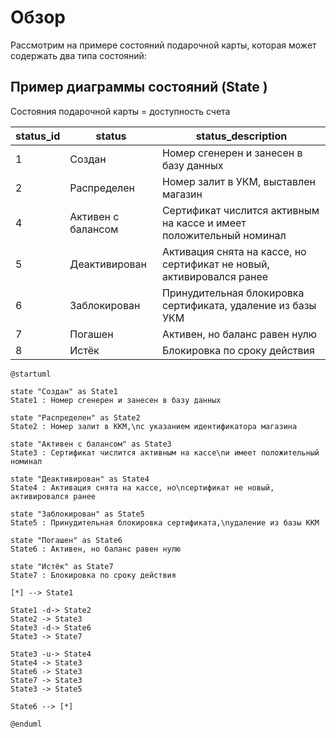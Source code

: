 # Обзор

Рассмотрим на примере состояний подарочной карты, которая может содержать два типа состояний:

## Пример диаграммы состояний (State )

Состояния подарочной карты = доступность счета

| status_id | 	status             | 	status_description                                                    |
|-----------|---------------------|------------------------------------------------------------------------|
| 1         | 	Создан             | 	Номер сгенерен и занесен в базу данных                                |
| 2         | 	Распределен	       | Номер залит в УКМ, выставлен магазин                                   |
| 4         | 	Активен с балансом | 	Сертификат числится активным на кассе и имеет положительный номинал   |
| 5         | 	Деактивирован      | 	Активация снята на кассе, но сертификат не новый, активировался ранее |
| 6         | 	Заблокирован       | 	Принудительная блокировка сертификата, удаление из базы УКМ           |
| 7         | 	Погашен	           | Активен, но баланс равен нулю                                          |
| 8         | 	Истёк	             | Блокировка по сроку действия                                           |

```puml
@startuml

state "Создан" as State1
State1 : Номер сгенерен и занесен в базу данных

state "Распределен" as State2
State2 : Номер залит в ККМ,\nс указанием идентификатора магазина

state "Активен с балансом" as State3
State3 : Сертификат числится активным на кассе\nи имеет положительный номинал

state "Деактивирован" as State4
State4 : Активация снята на кассе, но\nсертификат не новый, активировался ранее 

state "Заблокирован" as State5
State5 : Принудительная блокировка сертификата,\nудаление из базы ККМ

state "Погашен" as State6
State6 : Активен, но баланс равен нулю

state "Истёк" as State7
State7 : Блокировка по сроку действия

[*] --> State1

State1 -d-> State2
State2 -> State3
State3 -d-> State6
State3 -> State7

State3 -u-> State4
State4 -> State3
State6 -> State3
State7 -> State3
State3 -> State5

State6 --> [*]

@enduml
```